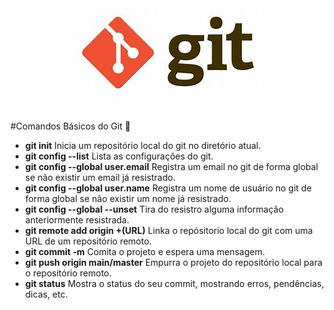 <div style="text-align: center;">
  <img src="imagens/gitlogo.jpg" alt="GitHub Logo">
  <p><em></em></p>
</div>

#Comandos Básicos do Git :school:
  - **git init**
  Inicia um repositório local do git no diretório atual.
  - **git config --list**
  Lista as configurações do git.
  - **git config --global user.email**
  Registra um email no git de forma global se não existir um email já resistrado.
  - **git config --global user.name**
  Registra um nome de usuário no git de forma global se não existir um nome já resistrado.
  - **git config --global --unset**
  Tira do resistro alguma informação anteriormente resistrada.
  - **git remote add origin +(URL)**
  Linka o repósitorio local do git com uma URL de um repositório remoto.
  - **git commit -m**
  Comita o projeto e espera uma mensagem.
  - **git push origin main/master**
  Empurra o projeto do repositório local para o repositório remoto.
  - **git status**
  Mostra o status do seu commit, mostrando erros, pendências, dicas, etc.
  
  
